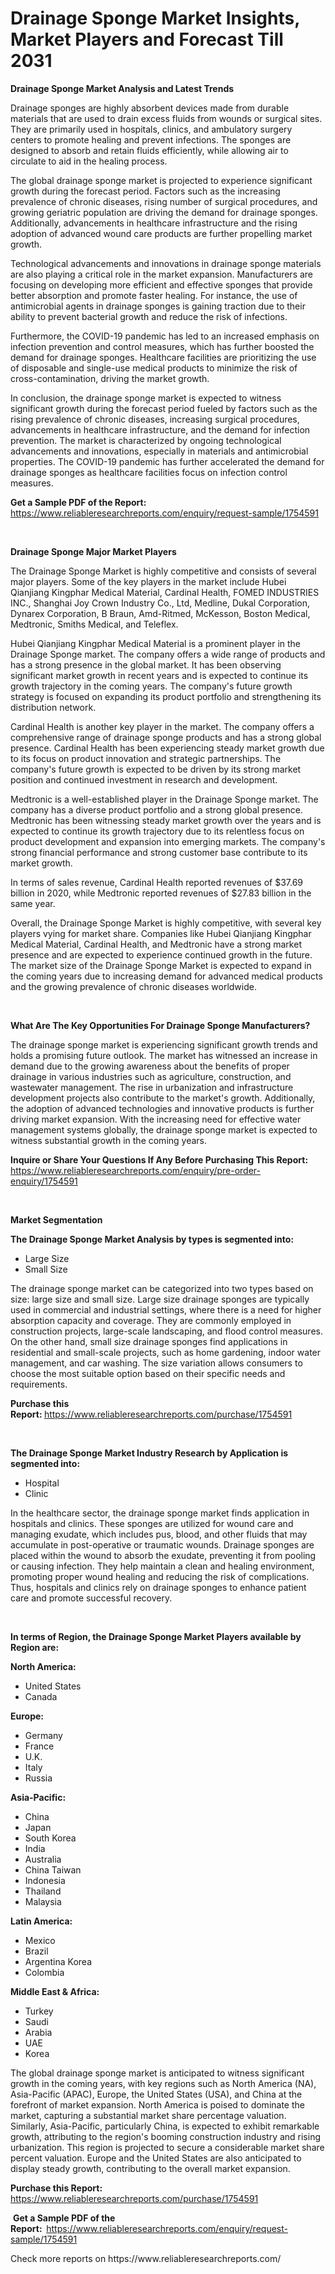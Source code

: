 <p><h1>Drainage Sponge Market Insights, Market Players and Forecast Till 2031</h1></p><p><strong>Drainage Sponge Market Analysis and Latest Trends</strong></p>
<p><p>Drainage sponges are highly absorbent devices made from durable materials that are used to drain excess fluids from wounds or surgical sites. They are primarily used in hospitals, clinics, and ambulatory surgery centers to promote healing and prevent infections. The sponges are designed to absorb and retain fluids efficiently, while allowing air to circulate to aid in the healing process.</p><p>The global drainage sponge market is projected to experience significant growth during the forecast period. Factors such as the increasing prevalence of chronic diseases, rising number of surgical procedures, and growing geriatric population are driving the demand for drainage sponges. Additionally, advancements in healthcare infrastructure and the rising adoption of advanced wound care products are further propelling market growth.</p><p>Technological advancements and innovations in drainage sponge materials are also playing a critical role in the market expansion. Manufacturers are focusing on developing more efficient and effective sponges that provide better absorption and promote faster healing. For instance, the use of antimicrobial agents in drainage sponges is gaining traction due to their ability to prevent bacterial growth and reduce the risk of infections.</p><p>Furthermore, the COVID-19 pandemic has led to an increased emphasis on infection prevention and control measures, which has further boosted the demand for drainage sponges. Healthcare facilities are prioritizing the use of disposable and single-use medical products to minimize the risk of cross-contamination, driving the market growth.</p><p>In conclusion, the drainage sponge market is expected to witness significant growth during the forecast period fueled by factors such as the rising prevalence of chronic diseases, increasing surgical procedures, advancements in healthcare infrastructure, and the demand for infection prevention. The market is characterized by ongoing technological advancements and innovations, especially in materials and antimicrobial properties. The COVID-19 pandemic has further accelerated the demand for drainage sponges as healthcare facilities focus on infection control measures.</p></p>
<p><strong>Get a Sample PDF of the Report:&nbsp;</strong> <a href="https://www.reliableresearchreports.com/enquiry/request-sample/1754591">https://www.reliableresearchreports.com/enquiry/request-sample/1754591</a></p>
<p>&nbsp;</p>
<p><strong>Drainage Sponge Major Market Players</strong></p>
<p><p>The Drainage Sponge Market is highly competitive and consists of several major players. Some of the key players in the market include Hubei Qianjiang Kingphar Medical Material, Cardinal Health, FOMED INDUSTRIES INC., Shanghai Joy Crown Industry Co., Ltd, Medline, Dukal Corporation, Dynarex Corporation, B Braun, Amd-Ritmed, McKesson, Boston Medical, Medtronic, Smiths Medical, and Teleflex.</p><p>Hubei Qianjiang Kingphar Medical Material is a prominent player in the Drainage Sponge market. The company offers a wide range of products and has a strong presence in the global market. It has been observing significant market growth in recent years and is expected to continue its growth trajectory in the coming years. The company's future growth strategy is focused on expanding its product portfolio and strengthening its distribution network.</p><p>Cardinal Health is another key player in the market. The company offers a comprehensive range of drainage sponge products and has a strong global presence. Cardinal Health has been experiencing steady market growth due to its focus on product innovation and strategic partnerships. The company's future growth is expected to be driven by its strong market position and continued investment in research and development.</p><p>Medtronic is a well-established player in the Drainage Sponge market. The company has a diverse product portfolio and a strong global presence. Medtronic has been witnessing steady market growth over the years and is expected to continue its growth trajectory due to its relentless focus on product development and expansion into emerging markets. The company's strong financial performance and strong customer base contribute to its market growth.</p><p>In terms of sales revenue, Cardinal Health reported revenues of $37.69 billion in 2020, while Medtronic reported revenues of $27.83 billion in the same year.</p><p>Overall, the Drainage Sponge Market is highly competitive, with several key players vying for market share. Companies like Hubei Qianjiang Kingphar Medical Material, Cardinal Health, and Medtronic have a strong market presence and are expected to experience continued growth in the future. The market size of the Drainage Sponge Market is expected to expand in the coming years due to increasing demand for advanced medical products and the growing prevalence of chronic diseases worldwide.</p></p>
<p>&nbsp;</p>
<p><strong>What Are The Key Opportunities For Drainage Sponge Manufacturers?</strong></p>
<p><p>The drainage sponge market is experiencing significant growth trends and holds a promising future outlook. The market has witnessed an increase in demand due to the growing awareness about the benefits of proper drainage in various industries such as agriculture, construction, and wastewater management. The rise in urbanization and infrastructure development projects also contribute to the market's growth. Additionally, the adoption of advanced technologies and innovative products is further driving market expansion. With the increasing need for effective water management systems globally, the drainage sponge market is expected to witness substantial growth in the coming years.</p></p>
<p><strong>Inquire or Share Your Questions If Any Before Purchasing This Report:</strong> <a href="https://www.reliableresearchreports.com/enquiry/pre-order-enquiry/1754591">https://www.reliableresearchreports.com/enquiry/pre-order-enquiry/1754591</a></p>
<p>&nbsp;</p>
<p><strong>Market Segmentation</strong></p>
<p><strong>The Drainage Sponge Market Analysis by types is segmented into:</strong></p>
<p><ul><li>Large Size</li><li>Small Size</li></ul></p>
<p><p>The drainage sponge market can be categorized into two types based on size: large size and small size. Large size drainage sponges are typically used in commercial and industrial settings, where there is a need for higher absorption capacity and coverage. They are commonly employed in construction projects, large-scale landscaping, and flood control measures. On the other hand, small size drainage sponges find applications in residential and small-scale projects, such as home gardening, indoor water management, and car washing. The size variation allows consumers to choose the most suitable option based on their specific needs and requirements.</p></p>
<p><strong>Purchase this Report:&nbsp;</strong><a href="https://www.reliableresearchreports.com/purchase/1754591">https://www.reliableresearchreports.com/purchase/1754591</a></p>
<p>&nbsp;</p>
<p><strong>The Drainage Sponge Market Industry Research by Application is segmented into:</strong></p>
<p><ul><li>Hospital</li><li>Clinic</li></ul></p>
<p><p>In the healthcare sector, the drainage sponge market finds application in hospitals and clinics. These sponges are utilized for wound care and managing exudate, which includes pus, blood, and other fluids that may accumulate in post-operative or traumatic wounds. Drainage sponges are placed within the wound to absorb the exudate, preventing it from pooling or causing infection. They help maintain a clean and healing environment, promoting proper wound healing and reducing the risk of complications. Thus, hospitals and clinics rely on drainage sponges to enhance patient care and promote successful recovery.</p></p>
<p>&nbsp;</p>
<p><strong>In terms of Region, the Drainage Sponge Market Players available by Region are:</strong></p>
<p>
    <p> <strong> North America: </strong>
        <ul>
            <li>United States</li>
            <li>Canada</li>
        </ul>
        </p> 
    <p> <strong> Europe: </strong>
        <ul>
            <li>Germany</li>
            <li>France</li>
            <li>U.K.</li>
            <li>Italy</li>
            <li>Russia</li>
        </ul>
        </p> 
    <p> <strong> Asia-Pacific: </strong>
        <ul>
            <li>China</li>
            <li>Japan</li>
            <li>South Korea</li>
            <li>India</li>
            <li>Australia</li>
            <li>China Taiwan</li>
            <li>Indonesia</li>
            <li>Thailand</li>
            <li>Malaysia</li>
        </ul>
        </p> 
    <p> <strong> Latin America: </strong>
        <ul>
            <li>Mexico</li>
            <li>Brazil</li>
            <li>Argentina Korea</li>
            <li>Colombia</li>
        </ul>
        </p> 
    <p> <strong> Middle East & Africa: </strong>
        <ul>
            <li>Turkey</li>
            <li>Saudi</li>
            <li>Arabia</li>
            <li>UAE</li>
            <li>Korea</li>
        </ul>
    </p>
    </p>
<p><p>The global drainage sponge market is anticipated to witness significant growth in the coming years, with key regions such as North America (NA), Asia-Pacific (APAC), Europe, the United States (USA), and China at the forefront of market expansion. North America is poised to dominate the market, capturing a substantial market share percentage valuation. Similarly, Asia-Pacific, particularly China, is expected to exhibit remarkable growth, attributing to the region's booming construction industry and rising urbanization. This region is projected to secure a considerable market share percent valuation. Europe and the United States are also anticipated to display steady growth, contributing to the overall market expansion.</p></p>
<p><strong>Purchase this Report: </strong><a href="https://www.reliableresearchreports.com/purchase/1754591">https://www.reliableresearchreports.com/purchase/1754591</a></p>
<p>&nbsp;<strong>Get a Sample PDF of the Report:&nbsp;&nbsp;</strong><a href="https://www.reliableresearchreports.com/enquiry/request-sample/1754591">https://www.reliableresearchreports.com/enquiry/request-sample/1754591</a></p>
<p><strong></strong></p>
<p>Check more reports on https://www.reliableresearchreports.com/</p>
